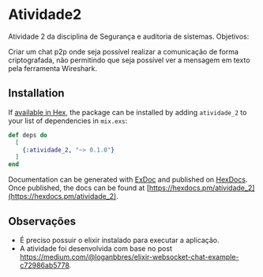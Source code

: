 # Atividade2

Atividade 2 da disciplina de Segurança e auditoria de sistemas.
Objetivos:

Criar um chat p2p onde seja possível realizar a comunicação de forma criptografada, não permitindo que seja possível ver a mensagem em texto pela ferramenta Wireshark.

## Installation

If [available in Hex](https://hex.pm/docs/publish), the package can be installed
by adding `atividade_2` to your list of dependencies in `mix.exs`:

```elixir
def deps do
  [
    {:atividade_2, "~> 0.1.0"}
  ]
end
```

Documentation can be generated with [ExDoc](https://github.com/elixir-lang/ex_doc)
and published on [HexDocs](https://hexdocs.pm). Once published, the docs can
be found at [https://hexdocs.pm/atividade_2](https://hexdocs.pm/atividade_2).

## Observações

- É preciso possuir o elixir instalado para executar a aplicação.
- A atividade foi desenvolvida com base no post https://medium.com/@loganbbres/elixir-websocket-chat-example-c72986ab5778.

